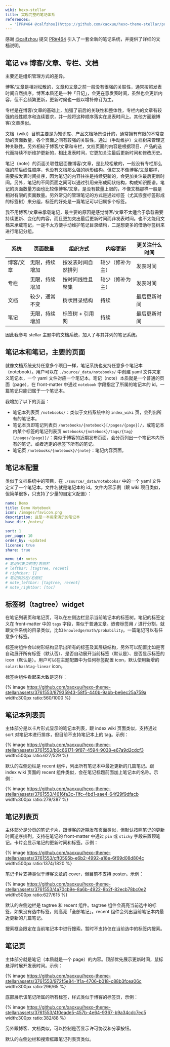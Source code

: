 ```yaml
---
wiki: hexo-stellar
title: 实现完整的笔记体系
references:
  - '[PR#464 @calfzhou](https://github.com/xaoxuu/hexo-theme-stellar/pull/464)'
---
```


感谢 [@calfzhou](https://github.com/calfzhou) 提交 [PR#464](https://github.com/xaoxuu/hexo-theme-stellar/pull/464) 引入了一套全新的笔记系统，并提供了详细的文档说明。

## 笔记 vs 博客/文章、专栏、文档

主要还是组织管理方式的差异。

博客/文章是相对松散的，文章和文章之前一般没有很强的关联性，通常按照发表时间自然排序。博客本质还是一种「日记」，会更在意发表时间，虽然也会更新内容，但不会频繁更新，更新时候也一般以增补修订为主。

专栏是在博客/文章的基础上，加强了前后的关联性和整体性，专栏内的文章有较强的线性顺序和连续要求，并一般将这种顺序落实在发表时间上。其他方面跟博客/文章类似。

文档（wiki）目前主要是为知识库、产品文档场景设计的，通常拥有有限的不常变动的页面数量，各个页面之间有较强的关联性，通过（手动维护）文档树来管理这种关联性。另外相较于博客/文章和专栏，文档页面的内容是根据项目、产品的迭代而持续不断维护更新的，相比发表时间，它更加关注最后更新时间和修改历史。

笔记（note）的页面关联性层面像博客/文章，是比较松散的，一般没有专栏那么强的前后线性顺序，也没有文档那么强的树形结构。但它又不像博客/文章那样，需要按发表时间排序，因为笔记的内容往往是持续更新的，会更加关注最后更新时间。另外，笔记的不同页面之间可以通过引用来形成网状结构，构成知识图谱。笔记的页面数量方面也比较像博客/文章，是没有数量上限的，不像文档那样一般是相对有限的页面数量。另外常见的管理笔记的方式是通过标签（尤其嵌套标签形成的标签树）来分组，标签的好处是一篇笔记可以归属多个标签。

我不用博客/文章来承载笔记，最主要的原因是感觉博客/文章不太适合于承载需要持续更新、变化的内容，而且更加突出最后更新时间而非发表时间。也不太能用文档来承载笔记，一是不太方便手动维护笔记目录结构，二是想更多的借助标签树来进行笔记分组。

系统 | 页面数量 | 组织方式 | 内容更新 | 更关注什么时间
--|--|--|--|--
博客/文章 | 无限，持续增加 | 按发表时间自然排列 | 较少（修补为主） | 发表时间
专栏 | 无限，持续增加 | 按时间线性且聚集 | 较少（修补为主） | 发表时间
文档 | 较少，通常不变 | 树状目录结构 | 持续 | 最后更新时间
笔记 | 无限，持续增加 | 标签树 + 引用网 | 持续 | 最后更新时间

因此我参考 stellar 主题中的文档系统，加入了与其并列的笔记系统。

## 笔记本和笔记，主要的页面

就像文档系统支持任意多个项目一样，笔记系统也支持任意多个笔记本（notebook）。用户可以在 `./source/_data/notebooks/` 中创建 yaml 文件来定义笔记本，一个 yaml 文件对应一个笔记本。笔记（note）本质就是一个普通的页面（page），在 front-matter 中通过 `notebook` 字段指定了所属的笔记本的 id。一篇笔记只能归属于一个笔记本。

我增加了以下的页面：

- 笔记本列表页 `/notebooks/`：类似于文档系统中的 `index_wiki` 页，会列出所有的笔记本。
- 笔记本页即笔记列表页 `/notebooks/{notebook}[/pages/{page}]/`，或笔记本内某个标签的笔记列表页 `notebooks/{notebook}/tags/{tag}[/pages/{page}]/`：类似于博客的近期发布页面，会分页列出一个笔记本内所有的笔记，或者选定的标签下所有的笔记。
- 笔记页 `/notebooks/{notebook}/{note}`：笔记内容页面。

## 笔记本配置

类似于文档系统中的项目，在 `./source/_data/notebooks/` 中的一个 yaml 文件定义了一个笔记本。文件名就是笔记本的 id。文件内容示例（跟 wiki 项目类似，但简单很多，只支持了少量的自定义配置）：

``` yaml
name: Demo
title: Demo Notebook
icon: /images/favicon.png
description: 这是一本用来演示的笔记本
base_dir: /notes/

sort: 1
per_page: 10
order_by: -updated
license: true
share: true

menu_id: notes
# 笔记列表页的左/右侧栏
# leftbar: [tagtree, recent]
# rightbar: []
# 笔记页的左/右侧栏
# note_leftbar: [tagtree, recent]
# note_rightbar: [toc]
```

## 标签树（tagtree）widget

在笔记列表页和笔记页，可以在左侧边栏显示当前笔记本的标签树。笔记的标签定义在 front-matter 中的 `tags` 字段，类似于普通文章。嵌套标签用 `/` 进行分割，就跟文件系统的目录类似，比如 `knowledge/math/probability`。一篇笔记可以有任意多个标签。

标签树组件会以树形结构显示出所有的标签及其层级结构，另外可以配置比如是否自动展开所有标签（默认否）、是否自动展开当前标签（默认是）、是否显示标签的 icon（默认是）。用户可以在主题配置中为任何标签配置 icon，默认使用新增的 `solar:hashtag-linear` icon。

标签树组件看起来大致是这样：

{% image https://github.com/xaoxuu/hexo-theme-stellar/assets/3761553/87935943-58f5-440b-9abb-be6ec25a759a width:300px ratio:560/1000 %}

## 笔记本列表页

主体部分是以卡片形式显示的笔记本列表，跟 index wiki 页面类似，支持通过 sort 对笔记本进行排序，但目前不支持笔记本上的 tag。示例：

{% image https://github.com/xaoxuu/hexo-theme-stellar/assets/3761553/b6c66171-9f87-4594-9038-e67a9d2cdcf3 width:500px ratio:627/529 %}

默认的左侧边栏是 recent 组件，列出所有笔记本中最近更新的几篇笔记。跟 index wiki 页面的 recent 组件类似，会在笔记标题前面加上笔记本的名称。示例：

{% image https://github.com/xaoxuu/hexo-theme-stellar/assets/3761553/4616fa3c-11fc-4bd1-aae4-64f29f9dfacb width:300px ratio:279/387 %}

## 笔记列表页

主体部分是分页的笔记卡片，跟博客的近期发布页面类似，但默认按照笔记的更新时间逆序排列。支持在笔记的 front-matter 中通过 `pin` 或 `sticky` 字段来置顶笔记。卡片会显示笔记的更新时间和标签。示例：

{% image https://github.com/xaoxuu/hexo-theme-stellar/assets/3761553/cff0595b-e6b2-4992-a18e-6f69d08d804c width:500px ratio:1374/1820 %}

笔记卡片支持类似于博客文章的 cover，但目前不支持 poster。示例：

{% image https://github.com/xaoxuu/hexo-theme-stellar/assets/3761553/4a70cb9e-8a6b-4922-8b2f-82ecb78bc0e2 width:500px ratio:627/615 %}

默认的左侧边栏是 tagtree 和 recent 组件。tagtree 组件会高亮当前选中的标签，如果没有选中标签，则高亮「全部笔记」。recent 组件会列出当前笔记本内最近更新的几篇笔记。

搜索框会限定在当前笔记本中进行搜索。暂时不支持仅在当前选中的标签内搜索。

## 笔记页

主体部分就是笔记（本质就是一个 page）的内容。顶部优先展示更新时间，鼠标悬浮时展开发表时间。示例：

{% image https://github.com/xaoxuu/hexo-theme-stellar/assets/3761553/972f5e84-1f1a-4706-b018-c88b3fcea06c width:300px ratio:296/65 %}

底部展示该笔记所属的所有标签，样式类似于博客的标签页，示例：

{% image https://github.com/xaoxuu/hexo-theme-stellar/assets/3761553/4f0eade5-457b-4e64-9367-b9a34cdc7ec5 width:300px ratio:382/88 %}

另外跟博客、文档类似，可以控制是否显示许可协议和分享按钮。

默认的左侧边栏和搜索框跟笔记列表页类似。
